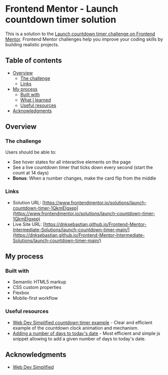 # Frontend Mentor - Launch countdown timer solution

This is a solution to the [Launch countdown timer challenge on Frontend Mentor](https://www.frontendmentor.io/challenges/launch-countdown-timer-N0XkGfyz-). Frontend Mentor challenges help you improve your coding skills by building realistic projects. 

## Table of contents

- [Overview](#overview)
  - [The challenge](#the-challenge)
  - [Links](#links)
- [My process](#my-process)
  - [Built with](#built-with)
  - [What I learned](#what-i-learned)
  - [Useful resources](#useful-resources)
- [Acknowledgments](#acknowledgments)

## Overview

### The challenge

Users should be able to:

- See hover states for all interactive elements on the page
- See a live countdown timer that ticks down every second (start the count at 14 days)
- **Bonus**: When a number changes, make the card flip from the middle


### Links

- Solution URL: [https://www.frontendmentor.io/solutions/launch-countdown-timer-1QkmEIgxep](https://www.frontendmentor.io/solutions/launch-countdown-timer-1QkmEIgxep)
- Live Site URL: [https://dnksebastian.github.io/Frontend-Mentor-Intermediate-Solutions/launch-countdown-timer-main/](https://dnksebastian.github.io/Frontend-Mentor-Intermediate-Solutions/launch-countdown-timer-main/)

## My process

### Built with

- Semantic HTML5 markup
- CSS custom properties
- Flexbox
- Mobile-first workflow


### Useful resources

- [Web Dev Simplified countdown timer example](https://www.youtube.com/watch?v=p_6IuhmBsfc) - Clear and efficient example of the countdown clock animation and mechanism.
- [Adding a number of days to today's date](https://stackoverflow.com/a/14867713) - Most efficient and simple js snippet allowing to add a given number of days to today's date.


## Acknowledgments

- [Web Dev Simplified](https://www.youtube.com/@WebDevSimplified)